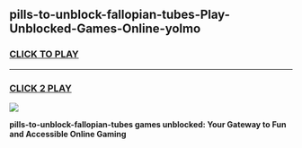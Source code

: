 
## pills-to-unblock-fallopian-tubes-Play-Unblocked-Games-Online-yolmo
<h3>
<a href="https://premium76.site?title=pills-to-unblock-fallopian-tubes&ref=25A">CLICK TO PLAY</a></h3>
<hr>

<h3>
<a href="https://premium76.site?title=pills-to-unblock-fallopian-tubes&ref=25A">CLICK 2 PLAY</a>
  
</h3>

<a href="https://premium76.site?title=pills-to-unblock-fallopian-tubes&ref=25A"><img src="https://clearcache.store/games.png"></a>


**pills-to-unblock-fallopian-tubes games unblocked: Your Gateway to Fun and Accessible Online Gaming**
